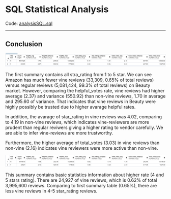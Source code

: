 # SQL Statistical Analysis

Code: [analysisSQL.sql](/SQL/analysisSQL.sql)

--------------------------

## Conclusion

![Statistical_summary.PNG](/SQL/sql_Outputs/Statistical_summary.PNG)

The first summary contains all stra_rating from 1 to 5 star. We can see Amazon has much fewer vine reviews (33,309, 0.65% of total reviews) versus regular reviews (5,081,424, 99.3% of total reviews) on Beauty market. However, comparing the helpful_votes rate, vine reviews had higher average (2.37) and variance (550.92) than non-vine reviews, 1.70 in average and 295.60 of variance. That indicates that vine reviews in Beauty were highly possibly be trusted due to higher avarage helpful rates.

In addition, the avarage of star_rating in vine reviews was 4.02, comparing to 4.19 in non-vine reviews, which indicates vine-reviewers are more prudent than regular reviwers giving a higher rating to vendor carefully. We are able to infer vine-reviews are more trustworthy.

Furthermore, the higher average of total_votes (3.03) in vine reviews than non-vine (2.16) indicates vine reviewers were more active than non-vine.

![Statistical_summary_4and5star](/SQL/sql_Outputs/Statistical_summary_4and5star.PNG)

This summary contains basic statistics information about higher rate (4 and 5 stars rating). There are 24,927 of vine reviews, which is 0.62% of total 3,995,600 reviews. Comparing to first summary table (0.65%), there are less vine reviews in 4-5 star_rating reviews.